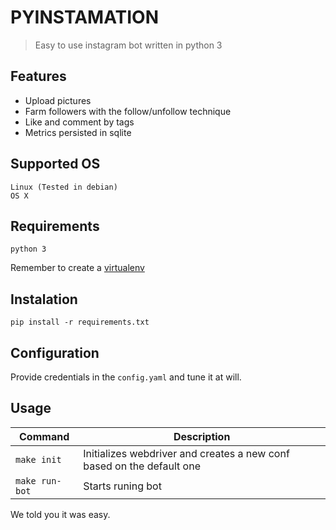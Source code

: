 # PYINSTAMATION

> Easy to use instagram bot written in python 3


## Features

* Upload pictures
* Farm followers with the follow/unfollow technique
* Like and comment by tags
* Metrics persisted in sqlite


## Supported OS

```
Linux (Tested in debian)
OS X
```

## Requirements

```
python 3
```

Remember to create a [virtualenv](https://virtualenv.pypa.io/en/stable/installation/)

## Instalation

`pip install -r requirements.txt`


## Configuration

Provide credentials in the `config.yaml` and tune it at will.


## Usage

| Command | Description |
| --- | --- |
| `make init` | Initializes webdriver and creates a new conf based on the default one |
| `make run-bot` | Starts runing bot |


We told you it was easy.

